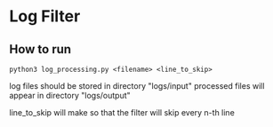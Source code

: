 # Log Filter

## How to run

    python3 log_processing.py <filename> <line_to_skip>

log files should be stored in directory "logs/input"
processed files will appear in directory "logs/output"

line_to_skip will make so that the filter will skip every n-th line